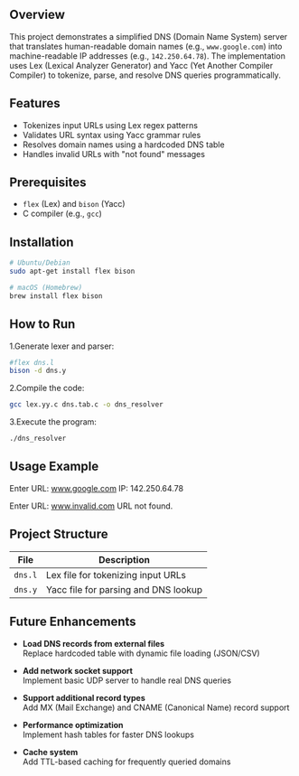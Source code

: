 ## Overview
This project demonstrates a simplified DNS (Domain Name System) server that translates human-readable domain names (e.g., `www.google.com`) into machine-readable IP addresses (e.g., `142.250.64.78`). The implementation uses Lex (Lexical Analyzer Generator) and Yacc (Yet Another Compiler Compiler) to tokenize, parse, and resolve DNS queries programmatically.

## Features
- Tokenizes input URLs using Lex regex patterns
- Validates URL syntax using Yacc grammar rules
- Resolves domain names using a hardcoded DNS table
- Handles invalid URLs with "not found" messages

## Prerequisites
- `flex` (Lex) and `bison` (Yacc)
- C compiler (e.g., `gcc`)

## Installation
```bash
# Ubuntu/Debian
sudo apt-get install flex bison

# macOS (Homebrew)
brew install flex bison
```
## How to Run

1.Generate lexer and parser:
```bash
#flex dns.l
bison -d dns.y
```
2.Compile the code:
```bash
gcc lex.yy.c dns.tab.c -o dns_resolver
```
3.Execute the program:
```bash
./dns_resolver
```

## Usage Example
Enter URL:
www.google.com
IP: 142.250.64.78

Enter URL:
www.invalid.com
URL not found.

## Project Structure

| File    | Description                          |
|---------|--------------------------------------|
| `dns.l` | Lex file for tokenizing input URLs   |
| `dns.y` | Yacc file for parsing and DNS lookup |

## Future Enhancements

-  **Load DNS records from external files**  
  Replace hardcoded table with dynamic file loading (JSON/CSV)

-  **Add network socket support**  
  Implement basic UDP server to handle real DNS queries

-  **Support additional record types**  
  Add MX (Mail Exchange) and CNAME (Canonical Name) record support

-  **Performance optimization**  
  Implement hash tables for faster DNS lookups

-  **Cache system**  
  Add TTL-based caching for frequently queried domains
